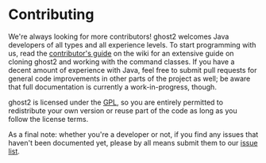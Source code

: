 # Contributing
We're always looking for more contributors! ghost2 welcomes Java developers of all types and all experience levels.
To start programming with us, read the [contributor's guide](https://github.com/cbryant02/ghost2/wiki/Contributor's-guide)
on the wiki for an extensive guide on cloning ghost2 and working with the command classes. If you have a decent amount of
experience with Java, feel free to submit pull requests for general code improvements in other parts of the project as well;
be aware that full documentation is currently a work-in-progress, though.

ghost2 is licensed under the [GPL](https://tldrlegal.com/license/gnu-general-public-license-v3-(gpl-3)), so you are entirely
permitted to redistribute your own version or reuse part of the code as long as you follow the license terms.

As a final note: whether you're a developer or not, if you find any issues that haven't been documented yet,
please by all means submit them to our [issue list](https://github.com/cbryant02/ghost2/issues).